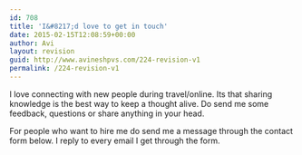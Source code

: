 ```yaml
---
id: 708
title: 'I&#8217;d love to get in touch'
date: 2015-02-15T12:08:59+00:00
author: Avi
layout: revision
guid: http://www.avineshpvs.com/224-revision-v1
permalink: /224-revision-v1
---
```

I love connecting with new people during travel/online. Its that sharing knowledge is the best way to keep a thought alive. Do send me some feedback, questions or share anything in your head.

For people who want to hire me do send me a message through the contact form below. I reply to every email I get through the form.